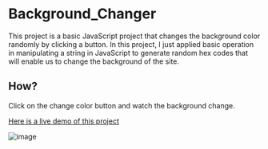 # Background_Changer

This project is a basic JavaScript project that changes the background color randomly by clicking a button.
In this project, I just applied basic operation in manipulating a string in JavaScript to generate random hex codes that 
will enable us to change the background of the site. 

## How?
Click on the change color button and watch the background change.


[Here is a live demo of this project](https://chukwuebuka2.github.io/Background_Changer/) 



![image](https://user-images.githubusercontent.com/55829039/186950794-08a4e361-923b-48ac-a507-911169487ca8.png)

